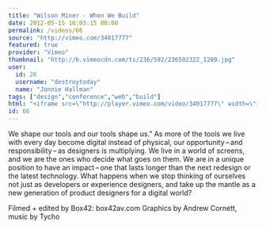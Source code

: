 ```yaml
---
title: "Wilson Miner - When We Build"
date: 2012-05-15 16:03:15 00:00
permalink: /videos/66
source: "http://vimeo.com/34017777"
featured: true
provider: "Vimeo"
thumbnail: "http://b.vimeocdn.com/ts/236/592/236592322_1280.jpg"
user:
  id: 26
  username: "destroytoday"
  name: "Jonnie Hallman"
tags: ["design","conference","web","build"]
html: "<iframe src=\"http://player.vimeo.com/video/34017777\" width=\"1280\" height=\"720\" frameborder=\"0\" webkitallowfullscreen mozallowfullscreen allowfullscreen></iframe>"
id: 66
---
```


We shape our tools and our tools shape us.” As more of the tools we live with every day become digital instead of physical, our opportunity – and responsibility – as designers is multiplying. We live in a world of screens, and we are the ones who decide what goes on them. We are in a unique position to have an impact – one that lasts longer than the next redesign or the latest technology. What happens when we stop thinking of ourselves not just as developers or experience designers, and take up the mantle as a new generation of product designers for a digital world?

Filmed + edited by Box42: box42av.com
Graphics by Andrew Cornett, music by Tycho